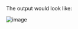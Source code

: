 The output would look like:

![image](https://github.com/anujagrawal699/CountWordFrequency/assets/121146661/fc6ec625-6fdf-4b57-826f-8d8609ea404d)
